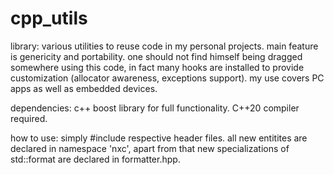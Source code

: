 # cpp_utils

library: various utilities to reuse code in my personal projects. main feature is genericity and portability. one should not find himself being dragged somewhere using this code, in fact many hooks are installed to provide customization (allocator awareness, exceptions support). my use covers PC apps as well as embedded devices. 

dependencies: c++ boost library for full functionality. C++20 compiler required.

how to use: simply #include respective header files. all new entitites are declared in namespace 'nxc', apart from that new specializations of std::format are declared in formatter.hpp.
